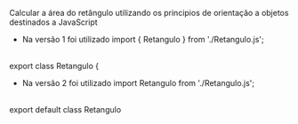  Calcular a área do retângulo utilizando os principios de orientação a objetos destinados a JavaScript
- Na versão 1 foi utilizado
import { Retangulo } from './Retangulo.js';
<br>
export class Retangulo {

- Na versão 2 foi utilizado
import Retangulo from './Retangulo.js';
<br>
export default class Retangulo 
